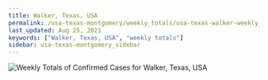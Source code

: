 ```yaml
---
title: Walker, Texas, USA
permalink: /usa-texas-montgomery/weekly_totals/usa-texas-walker-weekly_totals.html
last_updated: Aug 25, 2021
keywords: ["Walker, Texas, USA", "weekly totals"]
sidebar: usa-texas-montgomery_sidebar
---
```


![Weekly Totals of Confirmed Cases for Walker, Texas, USA](/covid_tracker/images/graphs/usa-texas-walker-weekly_totals_graph.png)
